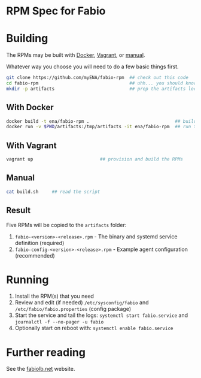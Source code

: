 # RPM Spec for Fabio

# Building

The RPMs may be built with [Docker](#with-docker), [Vagrant](#with-vagrant), or [manual](#manual).

Whatever way you choose you will need to do a few basic things first.

```bash
git clone https://github.com/myENA/fabio-rpm  ## check out this code
cd fabio-rpm                                  ## uhh... you should know
mkdir -p artifacts                            ## prep the artifacts location
```

## With Docker

```bash
docker build -t ena/fabio-rpm .                                ## build the image
docker run -v $PWD/artifacts:/tmp/artifacts -it ena/fabio-rpm  ## run the image and build the RPMs
```

## With Vagrant

```bash
vagrant up                         ## provision and build the RPMs
```

## Manual

```bash
cat build.sh     ## read the script
```

## Result

Five RPMs will be copied to the `artifacts` folder:
1. `fabio-<version>-<release>.rpm`          - The binary and systemd service definition (required)
2. `fabio-config-<version>-<release>.rpm`   - Example agent configuration (recommended)

# Running

1. Install the RPM(s) that you need
2. Review and edit (if needed) `/etc/sysconfig/fabio` and `/etc/fabio/fabio.properties` (config package)
3. Start the service and tail the logs: `systemctl start fabio.service` and `journalctl -f --no-pager -u fabio`
4. Optionally start on reboot with: `systemctl enable fabio.service`

# Further reading

See the [fabiolb.net](https://fabiolb.net) website.
